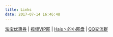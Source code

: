 ```yaml
---
title: Links
date: 2017-07-14 16:46:48
---
```


[淘宝优惠券](http://t.hais.pw) | 
[视频VIP网](http://v.hais.pw) | 
[Hais丶的小网盘](http://myk.pw) | 
[QQ交流群](http://shang.qq.com/wpa/qunwpa?idkey=2350dacb71df9931beba243628affd292766de5969320df1097bc85bd1d3a7db)

